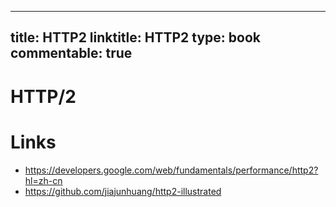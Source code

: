 
---
title: HTTP2
linktitle: HTTP2
type: book
commentable: true
---

# HTTP/2

# Links

- https://developers.google.com/web/fundamentals/performance/http2?hl=zh-cn
- https://github.com/jiajunhuang/http2-illustrated

    